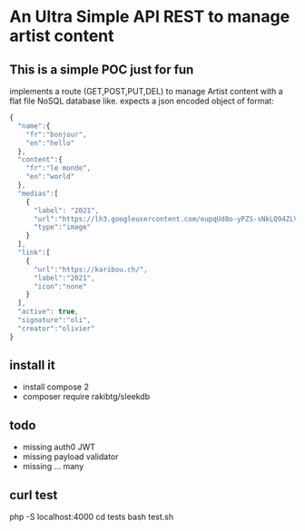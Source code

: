 
# An Ultra Simple API REST to manage artist content  
## This is a simple POC just for fun

implements a route (GET,POST,PUT,DEL) to manage Artist content with a flat file NoSQL database like.
expects a json encoded object of format: 
```js
{
  "name":{
    "fr":"bonjour",
    "en":"hello"
  },
  "content":{
    "fr":"le monde",
    "en":"world"
  },  
  "medias":[
    { 
      "label": "2021", 
      "url":"https://lh3.googleusercontent.com/eupqUd8o-yPZS-sNkLQ94ZLVvG5iFh96hMooyUoml94Om096vGsnEceNqcvfjQ5H76Y", 
      "type":"image" 
    }
  ],  
  "link":[
    { 
      "url":"https://karibou.ch/", 
      "label":"2021",
      "icon":"none" 
    }
  ],  
  "active": true,
  "signature":"oli",
  "creator":"olivier"
}
```

## install it

- install compose 2
- composer require rakibtg/sleekdb

## todo
- missing auth0 JWT 
- missing payload validator
- missing ... many 

## curl test
  php -S localhost:4000
  cd tests
  bash test.sh
